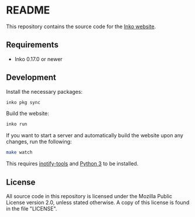 # README

This repository contains the source code for the [Inko
website](https://inko-lang.org/).

## Requirements

- Inko 0.17.0 or newer

## Development

Install the necessary packages:

```bash
inko pkg sync
```

Build the website:

```bash
inko run
```

If you want to start a server and automatically build the website upon any
changes, run the following:

```bash
make watch
```

This requires [inotify-tools](https://github.com/inotify-tools/inotify-tools)
and [Python 3](https://www.python.org/) to be installed.

## License

All source code in this repository is licensed under the Mozilla Public License
version 2.0, unless stated otherwise. A copy of this license is found in the
file "LICENSE".
